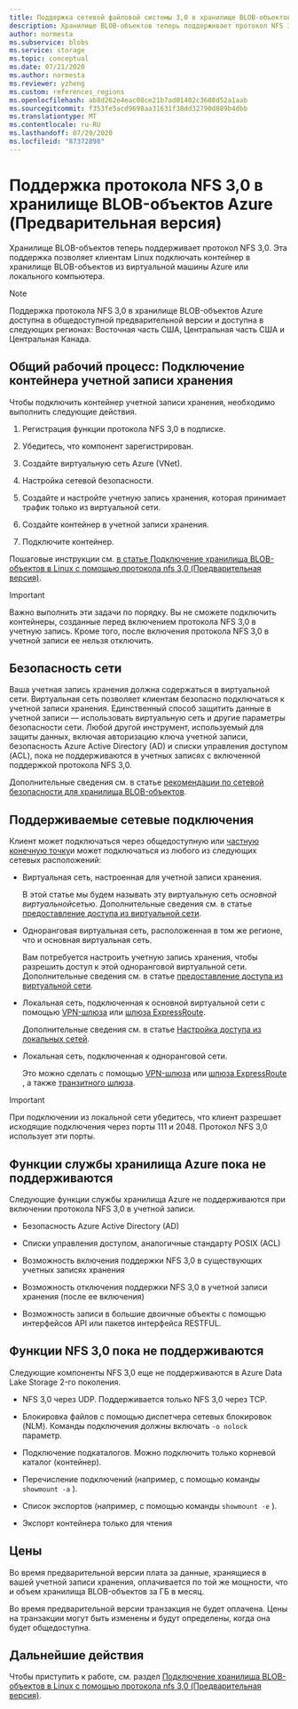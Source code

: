 ```yaml
---
title: Поддержка сетевой файловой системы 3,0 в хранилище BLOB-объектов Azure (Предварительная версия) | Документация Майкрософт
description: Хранилище BLOB-объектов теперь поддерживает протокол NFS 3,0. Эта поддержка позволяет клиентам Linux подключать контейнер в хранилище BLOB-объектов из виртуальной машины Azure или локального компьютера.
author: normesta
ms.subservice: blobs
ms.service: storage
ms.topic: conceptual
ms.date: 07/21/2020
ms.author: normesta
ms.reviewer: yzheng
ms.custom: references_regions
ms.openlocfilehash: ab8d262e4eac08ce21b7ad01402c3608d52a1aab
ms.sourcegitcommit: f353fe5acd9698aa31631f38dd32790d889b4dbb
ms.translationtype: MT
ms.contentlocale: ru-RU
ms.lasthandoff: 07/29/2020
ms.locfileid: "87372898"
---
```

# <a name="network-file-system-nfs-30-protocol-support-in-azure-blob-storage-preview"></a>Поддержка протокола NFS 3,0 в хранилище BLOB-объектов Azure (Предварительная версия)

Хранилище BLOB-объектов теперь поддерживает протокол NFS 3,0. Эта поддержка позволяет клиентам Linux подключать контейнер в хранилище BLOB-объектов из виртуальной машины Azure или локального компьютера. 

> [!NOTE]
> Поддержка протокола NFS 3,0 в хранилище BLOB-объектов Azure доступна в общедоступной предварительной версии и доступна в следующих регионах: Восточная часть США, Центральная часть США и Центральная Канада.

## <a name="general-workflow-mounting-a-storage-account-container"></a>Общий рабочий процесс: Подключение контейнера учетной записи хранения

Чтобы подключить контейнер учетной записи хранения, необходимо выполнить следующие действия.

1. Регистрация функции протокола NFS 3,0 в подписке.

2. Убедитесь, что компонент зарегистрирован.

3. Создайте виртуальную сеть Azure (VNet).

4. Настройка сетевой безопасности.

5. Создайте и настройте учетную запись хранения, которая принимает трафик только из виртуальной сети.

6. Создайте контейнер в учетной записи хранения.

7. Подключите контейнер.

Пошаговые инструкции см. [в статье Подключение хранилища BLOB-объектов в Linux с помощью протокола nfs 3,0 (Предварительная версия)](network-file-system-protocol-support-how-to.md).

> [!IMPORTANT]
> Важно выполнить эти задачи по порядку. Вы не сможете подключить контейнеры, созданные перед включением протокола NFS 3,0 в учетную запись. Кроме того, после включения протокола NFS 3,0 в учетной записи ее нельзя отключить.

## <a name="network-security"></a>Безопасность сети

Ваша учетная запись хранения должна содержаться в виртуальной сети. Виртуальная сеть позволяет клиентам безопасно подключаться к учетной записи хранения. Единственный способ защитить данные в учетной записи — использовать виртуальную сеть и другие параметры безопасности сети. Любой другой инструмент, используемый для защиты данных, включая авторизацию ключа учетной записи, безопасность Azure Active Directory (AD) и списки управления доступом (ACL), пока не поддерживаются в учетных записях с включенной поддержкой протокола NFS 3,0. 

Дополнительные сведения см. в статье [рекомендации по сетевой безопасности для хранилища BLOB-объектов](security-recommendations.md#networking).

## <a name="supported-network-connections"></a>Поддерживаемые сетевые подключения

Клиент может подключаться через общедоступную или [частную конечную точку](../common/storage-private-endpoints.md)и может подключаться из любого из следующих сетевых расположений:

- Виртуальная сеть, настроенная для учетной записи хранения. 

  В этой статье мы будем называть эту виртуальную сеть *основной виртуальной*сетью. Дополнительные сведения см. в статье [предоставление доступа из виртуальной сети](../common/storage-network-security.md#grant-access-from-a-virtual-network).

- Одноранговая виртуальная сеть, расположенная в том же регионе, что и основная виртуальная сеть.

  Вам потребуется настроить учетную запись хранения, чтобы разрешить доступ к этой одноранговой виртуальной сети. Дополнительные сведения см. в статье [предоставление доступа из виртуальной сети](../common/storage-network-security.md#grant-access-from-a-virtual-network).

- Локальная сеть, подключенная к основной виртуальной сети с помощью [VPN-шлюза](https://docs.microsoft.com/azure/vpn-gateway/vpn-gateway-about-vpngateways) или [шлюза ExpressRoute](https://docs.microsoft.com/azure/expressroute/expressroute-howto-add-gateway-portal-resource-manager). 

  Дополнительные сведения см. в статье [Настройка доступа из локальных сетей](../common/storage-network-security.md#configuring-access-from-on-premises-networks).

- Локальная сеть, подключенная к одноранговой сети.

  Это можно сделать с помощью [VPN-шлюза](https://docs.microsoft.com/azure/vpn-gateway/vpn-gateway-about-vpngateways) или [шлюза ExpressRoute](https://docs.microsoft.com/azure/expressroute/expressroute-howto-add-gateway-portal-resource-manager) , а также [транзитного шлюза](https://docs.microsoft.com/azure/architecture/reference-architectures/hybrid-networking/vnet-peering#gateway-transit). 

> [!IMPORTANT]
> При подключении из локальной сети убедитесь, что клиент разрешает исходящие подключения через порты 111 и 2048. Протокол NFS 3,0 использует эти порты.

## <a name="azure-storage-features-not-yet-supported"></a>Функции службы хранилища Azure пока не поддерживаются

Следующие функции службы хранилища Azure не поддерживаются при включении протокола NFS 3,0 в учетной записи. 

- Безопасность Azure Active Directory (AD)

- Списки управления доступом, аналогичные стандарту POSIX (ACL)

- Возможность включения поддержки NFS 3,0 в существующих учетных записях хранения

- Возможность отключения поддержки NFS 3,0 в учетной записи хранения (после ее включения)

- Возможность записи в большие двоичные объекты с помощью интерфейсов API или пакетов интерфейса RESTFUL. 
  
## <a name="nfs-30-features-not-yet-supported"></a>Функции NFS 3,0 пока не поддерживаются

Следующие компоненты NFS 3,0 еще не поддерживаются в Azure Data Lake Storage 2-го поколения.

- NFS 3,0 через UDP. Поддерживается только NFS 3,0 через TCP.

- Блокировка файлов с помощью диспетчера сетевых блокировок (NLM). Команды подключения должны включать `-o nolock` параметр.

- Подключение подкаталогов. Можно подключить только корневой каталог (контейнер).

- Перечисление подключений (например, с помощью команды `showmount -a` ).

- Список экспортов (например, с помощью команды `showmount -e` ).

- Экспорт контейнера только для чтения

## <a name="pricing"></a>Цены

Во время предварительной версии плата за данные, хранящиеся в вашей учетной записи хранения, оплачивается по той же мощности, что и объем хранилища BLOB-объектов за ГБ в месяц. 

Во время предварительной версии транзакция не будет оплачена. Цены на транзакции могут быть изменены и будут определены, когда она будет общедоступна.

## <a name="next-steps"></a>Дальнейшие действия

Чтобы приступить к работе, см. раздел [Подключение хранилища BLOB-объектов в Linux с помощью протокола nfs 3,0 (Предварительная версия)](network-file-system-protocol-support-how-to.md).





